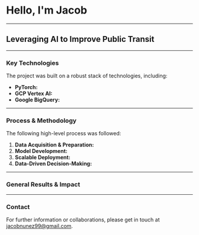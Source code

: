 # Hello, I'm Jacob

---

## Leveraging AI to Improve Public Transit

---

### Key Technologies

The project was built on a robust stack of technologies, including:

- **PyTorch:**
- **GCP Vertex AI:**
- **Google BigQuery:**

---

### Process & Methodology

The following high-level process was followed:

1. **Data Acquisition & Preparation:**
2. **Model Development:**
3. **Scalable Deployment:**
4. **Data-Driven Decision-Making:**

---

### General Results & Impact


---


### Contact

For further information or collaborations, please get in touch at jacobnunez99@gmail.com.
